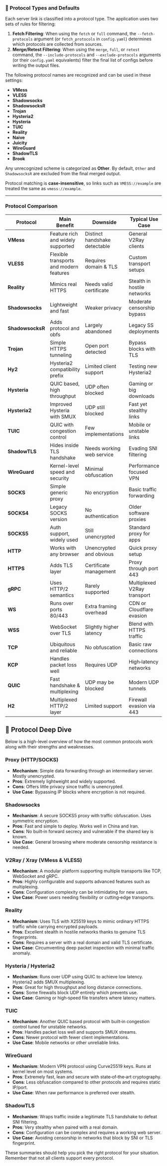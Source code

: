 ### 🔑 Protocol Types and Defaults

Each server link is classified into a protocol type. The application uses two sets of rules for filtering:

1.  **Fetch Filtering**: When using the `fetch` or `full` command, the `--fetch-protocols` argument (or `fetch_protocols` in `config.yaml`) determines which protocols are collected from sources.
2.  **Merge/Retest Filtering**: When using the `merge`, `full`, or `retest` command, the `--include-protocols` and `--exclude-protocols` arguments (or their `config.yaml` equivalents) filter the final list of configs before writing the output files.

The following protocol names are recognized and can be used in these settings:

- **VMess**
- **VLESS**
- **Shadowsocks**
- **ShadowsocksR**
- **Trojan**
- **Hysteria2**
- **Hysteria**
- **TUIC**
- **Reality**
- **Naive**
- **Juicity**
- **WireGuard**
- **ShadowTLS**
- **Brook**

Any unrecognized scheme is categorized as **Other**. By default, `Other` and `ShadowsocksR` are excluded from the final merged output.

Protocol matching is **case-insensitive**, so links such as `VMESS://example` are treated the same as `vmess://example`.

-----

### Protocol Comparison

| Protocol | Main Benefit | Downside | Typical Use Case |
| -------- | ------------ | -------- | ---------------- |
| **VMess** | Feature rich and widely supported | Distinct handshake detectable | General V2Ray clients |
| **VLESS** | Flexible transports and modern features | Requires domain & TLS | Custom transport setups |
| **Reality** | Mimics real HTTPS | Needs valid certificate | Stealth in hostile networks |
| **Shadowsocks** | Lightweight and fast | Weaker privacy | Moderate censorship bypass |
| **ShadowsocksR** | Adds protocol and obfs | Largely abandoned | Legacy SS deployments |
| **Trojan** | Simple HTTPS tunneling | Open port detected | Bypass blocks with TLS |
| **Hy2** | Hysteria2 compatibility prefix | Limited client support | Testing new Hysteria2 |
| **Hysteria** | QUIC based, high throughput | UDP often blocked | Gaming or big downloads |
| **Hysteria2** | Improved Hysteria with SMUX | UDP still blocked | Fast yet stealthy links |
| **TUIC** | QUIC with congestion control | Few implementations | Mobile or unstable links |
| **ShadowTLS** | Hides inside TLS handshake | Needs working web service | Evading SNI filtering |
| **WireGuard** | Kernel-level speed and security | Minimal obfuscation | Performance focused VPN |
| **SOCKS** | Simple generic proxy | No encryption | Basic traffic forwarding |
| **SOCKS4** | Legacy SOCKS version | No authentication | Older software proxies |
| **SOCKS5** | Auth support, widely used | Still unencrypted | Standard proxy for apps |
| **HTTP** | Works with any browser | Unencrypted and obvious | Quick proxy setup |
| **HTTPS** | Adds TLS layer | Certificate management | Proxy through port 443 |
| **gRPC** | Uses HTTP/2 semantics | Rarely supported | Multiplexed V2Ray transport |
| **WS** | Runs over ports 80/443 | Extra framing overhead | CDN or Cloudflare evasion |
| **WSS** | WebSocket over TLS | Slightly higher latency | Blend with HTTPS traffic |
| **TCP** | Ubiquitous and reliable | No obfuscation | Basic raw connections |
| **KCP** | Handles packet loss well | Requires UDP | High‑latency networks |
| **QUIC** | Fast handshake & multiplexing | UDP may be blocked | Modern UDP tunnels |
| **H2** | Multiplexed HTTP/2 layer | Limited support | Firewall evasion via 443 |

## 📡 Protocol Deep Dive

Below is a high-level overview of how the most common protocols work along with their strengths and weaknesses.

### Proxy (HTTP/SOCKS)
* **Mechanism**: Simple data forwarding through an intermediary server. Mostly unencrypted.
* **Pros**: Extremely lightweight and widely supported.
* **Cons**: Offers little privacy since traffic is unencrypted.
* **Use Case**: Bypassing IP blocks where encryption is not required.

### Shadowsocks
* **Mechanism**: A secure SOCKS5 proxy with traffic obfuscation. Uses symmetric encryption.
* **Pros**: Fast and simple to deploy. Works well in China and Iran.
* **Cons**: No built‑in forward secrecy and vulnerable if the shared key is known.
* **Use Case**: General browsing where moderate censorship resistance is needed.

### V2Ray / Xray (VMess & VLESS)
* **Mechanism**: A modular platform supporting multiple transports like TCP, WebSocket and gRPC.
* **Pros**: Highly configurable and supports advanced features such as multiplexing.
* **Cons**: Configuration complexity can be intimidating for new users.
* **Use Case**: Power users needing flexibility or cutting‑edge transports.

### Reality
* **Mechanism**: Uses TLS with X25519 keys to mimic ordinary HTTPS traffic while carrying encrypted payloads.
* **Pros**: Excellent stealth in hostile networks thanks to genuine TLS fingerprints.
* **Cons**: Requires a server with a real domain and valid TLS certificate.
* **Use Case**: Circumventing deep packet inspection with minimal traffic anomaly.

### Hysteria / Hysteria2
* **Mechanism**: Runs over UDP using QUIC to achieve low latency. Hysteria2 adds SMUX multiplexing.
* **Pros**: Great for high throughput and long distance connections.
* **Cons**: Some firewalls block UDP entirely which prevents use.
* **Use Case**: Gaming or high‑speed file transfers where latency matters.

### TUIC
* **Mechanism**: Another QUIC based protocol with built‑in congestion control tuned for unstable networks.
* **Pros**: Handles packet loss well and supports SMUX streams.
* **Cons**: Newer protocol with fewer client implementations.
* **Use Case**: Mobile networks or other unreliable links.

### WireGuard
* **Mechanism**: Modern VPN protocol using Curve25519 keys. Runs at kernel level on most systems.
* **Pros**: Extremely fast, lean and secure with state‑of‑the‑art cryptography.
* **Cons**: Less obfuscation compared to other protocols and requires static IP/port.
* **Use Case**: When raw performance is preferred over stealth.

### ShadowTLS
* **Mechanism**: Wraps traffic inside a legitimate TLS handshake to defeat SNI filtering.
* **Pros**: Very stealthy when paired with a real domain.
* **Cons**: Configuration can be complex and requires a working web server.
* **Use Case**: Avoiding censorship in networks that block by SNI or TLS fingerprint.

These summaries should help you pick the right protocol for your situation. Remember that not all clients support every protocol.

